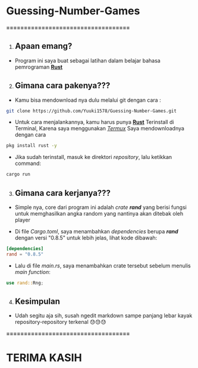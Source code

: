 # Guessing-Number-Games
**===================================**

1. ## Apaan emang?
  - Program ini saya buat sebagai latihan dalam belajar
  bahasa pemrograman **[Rust](https://www.rust-lang.org/)**

2. ## Gimana cara pakenya???

  - Kamu bisa mendownload nya dulu melalui git
  dengan cara : 
  ```bash
  git clone https://github.com/Yuuki1578/Guessing-Number-Games.git
  ```

  
  - Untuk cara menjalankannya, kamu harus punya 
  **[Rust](https://www.rust-lang.org/)** Terinstall
  di Terminal, Karena saya menggunakan *[Termux](https://termux.dev/en/)* Saya mendownloadnya
  dengan cara
  ```bash
  pkg install rust -y
  ```


  - Jika sudah terinstall, masuk ke direktori
  *repository*, lalu ketikkan command: 
  ```bash
  cargo run
  ```


3. ## Gimana cara kerjanya???
  - Simple nya, core dari program ini adalah *crate*
  ***rand*** yang berisi fungsi untuk memghasilkan
  angka random yang nantinya akan ditebak oleh player

  - Di file *Cargo.toml*, saya menambahkan *dependencies*
  berupa ***rand*** dengan versi "0.8.5"
  untuk lebih jelas, lihat kode dibawah: 
  ```toml
  [dependencies]
  rand = "0.8.5"
  ```

  - Lalu di file *main.rs*, saya menambahkan crate
  tersebut sebelum menulis *main function*:
  ```rust
  use rand::Rng;
  ```

4. ## Kesimpulan
  - Udah segitu aja sih, susah ngedit markdown sampe 
  panjang lebar kayak repository-repository
  terkenal 😓😓😓

**===================================**
# TERIMA KASIH
